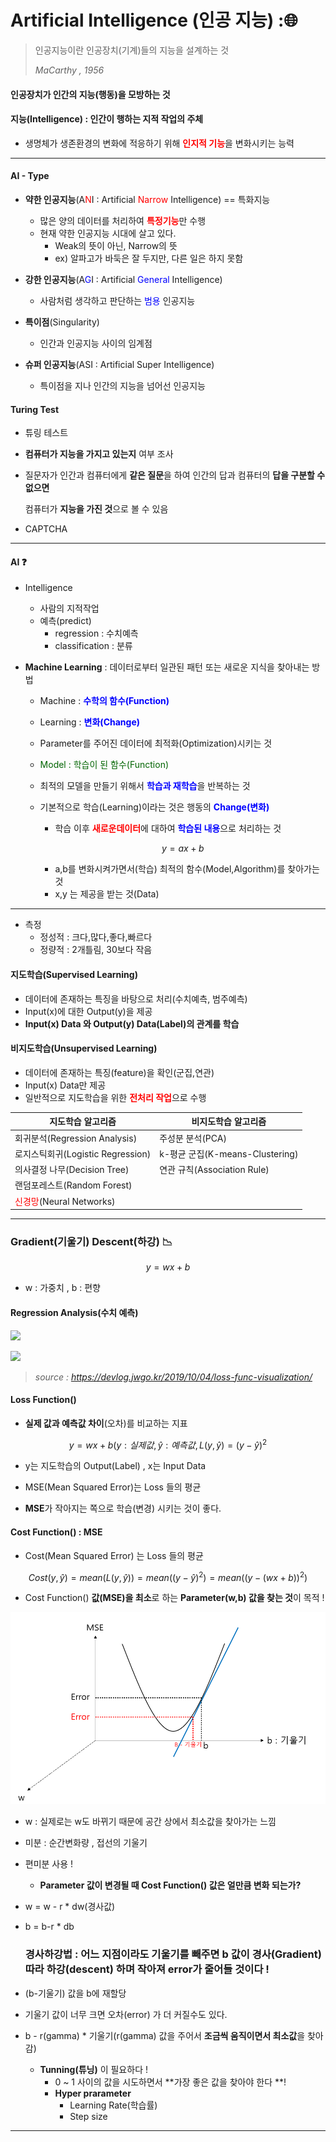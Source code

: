 # Artificial Intelligence (인공 지능) :&#127760;

> 인공지능이란 인공장치(기계)들의 지능을 설계하는 것
>
> *MaCarthy , 1956*

#### 인공장치가 인간의 지능(행동)을 모방하는 것

#### 지능(Intelligence) : 인간이 행하는 지적 작업의 주체

* 생명체가 생존환경의 변화에 적응하기 위해 <span style="color:red">**인지적 기능**</span>을 변화시키는 능력

---

#### AI - Type

* **약한 인공지능**(A<span style="color:red">N</span>I : Artificial <span style="color:red">Narrow</span> Intelligence) == 특화지능
  * 많은 양의 데이터를 처리하여 <span style="color:red">**특정기능**</span>만 수행
  * 현재 약한 인공지능 시대에 살고 있다.
    * Weak의 뜻이 아닌, Narrow의 뜻
    * ex) 알파고가 바둑은 잘 두지만, 다른 일은 하지 못함



* **강한 인공지능**(A<span style="color:blue">G</span>I : Artificial <span style="color:blue">General</span> Intelligence)
  * 사람처럼 생각하고 판단하는 <span style="color:blue">범용</span> 인공지능



* **특이점**(Singularity)
  * 인간과 인공지능 사이의 임계점



* **슈퍼 인공지능**(ASI : Artificial Super Intelligence)
  * 특이점을 지나 인간의 지능을 넘어선 인공지능

#### Turing Test

* 튜링 테스트
  
* **컴퓨터가 지능을 가지고 있는지** 여부 조사
  
* 질문자가 인간과 컴퓨터에게 **같은 질문**을 하여 인간의 답과 컴퓨터의 **답을 구분할 수 없으면**

  컴퓨터가 **지능을 가진 것**으로 볼 수 있음

* CAPTCHA

---

#### AI :question:

* Intelligence
  * 사람의 지적작업
  * 예측(predict)
    * regression : 수치예측
    * classification : 분류

* **Machine Learning** : 데이터로부터 일관된 패턴 또는 새로운 지식을 찾아내는 방법
  
  * Machine : <span style="color:blue">**수학의 함수(Function)**</span> 
  
  * Learning : <span style="color:blue">**변화(Change)**</span>
  
  * Parameter를 주어진 데이터에 최적화(Optimization)시키는 것
  
  * <span style="color:darkgreen">Model : 학습이 된 함수(Function)</span>
  
  * 최적의 모델을 만들기 위해서 <span style="color:blue">**학습과 재학습**</span>을 반복하는 것
  
  * 기본적으로 학습(Learning)이라는 것은 행동의 <span style="color:blue">**Change(변화)**</span>
  
    * 학습 이후 <span style="color:red">**새로운데이터**</span>에 대하여 <span style="color:blue">**학습된 내용**</span>으로 처리하는 것
  
    $$
    y = ax + b
    $$
  
    * a,b를 변화시켜가면서(학습) 최적의 함수(Model,Algorithm)를 찾아가는 것
    * x,y 는 제공을 받는 것(Data)

---

* 측정
  * 정성적 : 크다,많다,좋다,빠르다
  * 정량적 : 2개틀림, 30보다 작음

#### 지도학습(Supervised Learning) 

* 데이터에 존재하는 특징을 바탕으로 처리(수치예측, 범주예측)
* Input(x)에 대한 Output(y)을 제공
* **Input(x) Data 와 Output(y) Data(Label)의 관계를 학습**

#### 비지도학습(Unsupervised Learning)

* 데이터에 존재하는 특징(feature)을 확인(군집,연관)
* Input(x) Data만 제공
* 일반적으로 지도학습을 위한 <span style="color:red">**전처리 작업**</span>으로 수행

| 지도학습 알고리즘                                      | 비지도학습 알고리즘             |
| ------------------------------------------------------ | ------------------------------- |
| 회귀분석(Regression Analysis)                          | 주성분 분석(PCA)                |
| 로지스틱회귀(Logistic Regression)                      | k-평균 군집(K-means-Clustering) |
| 의사결정 나무(Decision Tree)                           | 연관 규칙(Association Rule)     |
| 랜덤포레스트(Random Forest)                            |                                 |
| <span style="color:red">신경망</span>(Neural Networks) |                                 |

---

### Gradient(기울기) Descent(하강) :chart_with_downwards_trend:

$$
y = wx + b
$$

* w : 가중치 , b : 편향

#### Regression Analysis(수치 예측)

![](https://static.thenounproject.com/png/239043-200.png)

![](http://donsoft.io/deep-learning-with-rnns/images/gradient_descent_cropped.gif)
> *source : https://devlog.jwgo.kr/2019/10/04/loss-func-visualization/*

#### Loss Function()

* **실제 값과 예측값 차이**(오차)를 비교하는 지표

$$
y = wx + b (y :실제 값 , \hat y : 예측값 , L(y,\hat y) = (y - \hat y)^2
$$



* y는 지도학습의 Output(Label) , x는 Input Data

* MSE(Mean Squared Error)는 Loss 들의 평균
* **MSE**가 작아지는 쪽으로 학습(변경) 시키는 것이 좋다.



#### Cost Function() : MSE

* Cost(Mean Squared Error) 는 Loss 들의 평균

$$
Cost(y,\hat y) = mean(L(y,\hat y)) = mean((y - \hat y)^2) = mean((y -(wx+b))^2)
$$

* Cost Function() **값(MSE)을 최소**로 하는 **Parameter(w,b) 값을 찾는 것**이 목적 !

![](https://github.com/soowoong0329/TIL/blob/master/img/mse.PNG?raw=true)

* w : 실제로는 w도 바뀌기 때문에 공간 상에서 최소값을 찾아가는 느낌

* 미분 : 순간변화량 , 접선의 기울기

* 편미분 사용 !

  * **Parameter 값이 변경될 때 Cost Function() 값은 얼만큼 변화 되는가?**

* w = w - r * dw(경사값)

* b = b-r * db

  ### 경사하강법 : 어느 지점이라도 기울기를 빼주면 b 값이 경사(Gradient) 따라 하강(descent) 하며 작아져 error가 줄어들 것이다 !

* (b-기울기) 값을 b에 재할당 

* 기울기 값이 너무 크면 오차(error) 가 더 커질수도 있다.
* b - r(gamma) * 기울기(r(gamma) 값을 주어서 **조금씩 움직이면서 최소값**을 찾아감)
  * **Tunning(튜닝)** 이 필요하다 !
    * 0 ~ 1 사이의 값을 시도하면서 **가장 좋은 값을 찾아야 한다 **!
    * **Hyper prarameter**
      * Learning Rate(학습률)
      * Step size

---

